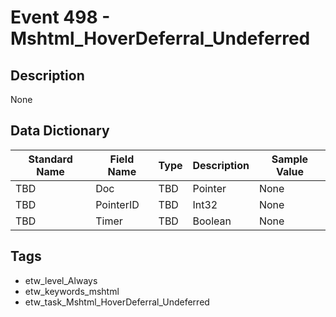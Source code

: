 # Event 498 - Mshtml_HoverDeferral_Undeferred

## Description
None

## Data Dictionary
|Standard Name|Field Name|Type|Description|Sample Value|
|---|---|---|---|---|
|TBD|Doc|TBD|Pointer|None|None|
|TBD|PointerID|TBD|Int32|None|None|
|TBD|Timer|TBD|Boolean|None|None|

## Tags
* etw_level_Always
* etw_keywords_mshtml
* etw_task_Mshtml_HoverDeferral_Undeferred